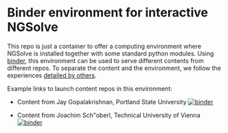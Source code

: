 # Binder environment for interactive NGSolve


This repo is just a container to offer a computing environment where
NGSolve is installed together with some standard python modules.
Using
[binder](https://github.com/alan-turing-institute/the-turing-way/blob/master/workshops/boost-research-reproducibility-binder/workshop-presentations/zero-to-binder-python.md),
this environment can be used to serve different contents from
different repos.  To separate the content and the environment, we
follow the experiences [detailed by
others](https://discourse.jupyter.org/t/tip-speed-up-binder-launches-by-pulling-github-content-in-a-binder-link-with-nbgitpuller/922).


Example links to launch content repos in this environment:

- Content from Jay Gopalakrishnan, Portland State University [![binder](https://mybinder.org/badge_logo.svg)](https://mybinder.org/v2/gh/jayggg/ngspybinderenv.git/master?urlpath=git-pull?repo=https://github.com/jayggg/mth65123%26branch=master%26subpath=INDEX.ipynb)

- Content from Joachim Sch\"oberl, Technical University of Vienna [![binder](https://mybinder.org/badge_logo.svg)](https://mybinder.org/v2/gh/jayggg/ngspybinderenv.git/master?urlpath=git-pull?repo=https://github.com/JSchoeberl/iFEM%26branch=master%26subpath=iFEM.ipynb)


